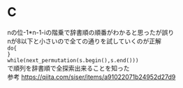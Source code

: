 # C 
nの位-1*n-1-iの階乗で辞書順の順番がわかると思ったが誤り  
nが8以下と小さいので全ての通りを試していくのが正解  
`do{`  
`}`  
`while(next_permutation(s.begin(),s.end()))`  
で順列を辞書順で全探索出来ることを知った  
参考 https://qiita.com/siser/items/a91022071b24952d27d9
